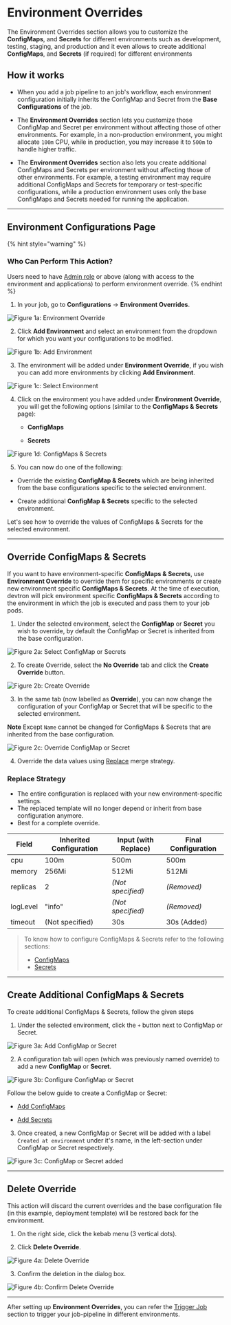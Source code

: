 # Environment Overrides

The Environment Overrides section allows you to customize the **ConfigMaps**, and **Secrets** for different environments such as development, testing, staging, and production and it even allows to create additional **ConfigMaps**, and **Secrets** (if required) for different environments

## How it works

* When you add a job pipeline to an job's workflow, each environment configuration initially inherits the  ConfigMap and Secret from the **Base Configurations** of the job.

* The **Environment Overrides** section lets you customize those ConfigMap and Secret per environment without affecting those of other environments. For example, in a non-production environment, you might allocate `100m` CPU, while in production, you may increase it to `500m` to handle higher traffic.

* The **Environment Overrides** section also lets you create additional ConfigMaps and Secrets per environment without affecting those of other environments. For example, a testing environment may require additional ConfigMaps and Secrets for temporary or test-specific configurations, while a production environment uses only the base ConfigMaps and Secrets needed for running the application.

---

## Environment Configurations Page

{% hint style="warning" %}
### Who Can Perform This Action?
Users need to have [Admin role](../global-configurations/authorization/user-access.md#role-based-access-levels) or above (along with access to the environment and applications) to perform environment override.
{% endhint %}

1. In your job, go to **Configurations** → **Environment Overrides**. 

 ![Figure 1a: Environment Override](https://devtron-public-asset.s3.us-east-2.amazonaws.com/images/create-job/env-over.jpg)

2. Click **Add Environment** and select an environment from the dropdown for which you want your configurations to be modified.

 ![Figure 1b: Add Environment](https://devtron-public-asset.s3.us-east-2.amazonaws.com/images/create-job/env-over-select-env.jpg)

3. The environment will be added under **Environment Override**, if you wish you can add more environments by clicking **Add Environment**.

 ![Figure 1c: Select Environment](https://devtron-public-asset.s3.us-east-2.amazonaws.com/images/create-job/env-over-env-added.jpg)

4. Click on the environment you have added under **Environment Override**, you will get the following options (similar to the **ConfigMaps & Secrets** page):

    * **ConfigMaps**
    
    * **Secrets**

 ![Figure 1d: ConfigMaps & Secrets](https://devtron-public-asset.s3.us-east-2.amazonaws.com/images/create-job/env-over-view.jpg)

5. You can now do one of the following:

 * Override the existing **ConfigMap & Secrets** which are being inherited from the base configurations specific to the selected environment.

 * Create additional **ConfigMap & Secrets** specific to the selected environment.

 Let's see how to override the values of ConfigMaps & Secrets for the selected environment.

---

## Override ConfigMaps & Secrets

If you want to have environment-specific **ConfigMaps & Secrets**, use **Environment Override** to override them for specific environments or create new environment specific **ConfigMaps & Secrets**. At the time of execution, devtron will pick environment specific **ConfigMaps & Secrets** according to the environment in which the job is executed and pass them to your job pods.

1. Under the selected environment, select the **ConfigMap** or **Secret** you wish to override, by default the ConfigMap or Secret is inherited from the base configuration.

 ![Figure 2a: Select ConfigMap or Secrets](https://devtron-public-asset.s3.us-east-2.amazonaws.com/images/create-job/env-over-select-config-secret.jpg)

2. To create Override, select the **No Override** tab and click the **Create Override** button.

 ![Figure 2b: Create Override](https://devtron-public-asset.s3.us-east-2.amazonaws.com/images/create-job/env-over-create-override.jpg)

3. In the same tab (now labelled as **Override**), you can now change the configuration of your ConfigMap or Secret that will be specific to the selected environment.

 **Note** Except `Name` cannot be changed for ConfigMaps & Secrets that are inherited from the base configuration.
 
 ![Figure 2c: Override ConfigMap or Secret](https://devtron-public-asset.s3.us-east-2.amazonaws.com/images/create-job/env-over-config-override.jpg)

4. Override the data values using [Replace](#replace-strategy) merge strategy.

### Replace Strategy 

* The entire configuration is replaced with your new environment-specific settings.
* The replaced template will no longer depend or inherit from base configuration anymore.
* Best for a complete override.

| Field     | Inherited Configuration | Input (with Replace)    | Final Configuration |
|-----------|--------------------|------------------------------|---------------------|
| cpu       | 100m               | 500m                         | 500m                |
| memory    | 256Mi              | 512Mi                        | 512Mi               |
| replicas  | 2                  | *(Not specified)*            | *(Removed)*         |
| logLevel  | "info"             | *(Not specified)*            | *(Removed)*         |
| timeout   | (Not specified)    | 30s                          | 30s (Added)         |

> To know how to configure ConfigMaps & Secrets refer to the following sections: <ul><li>[ConfigMaps](./config-maps-and-secrets/configmaps.md)</li> <li> [Secrets](./config-maps-and-secrets/secrets.md)</li></ul>

---

## Create Additional ConfigMaps & Secrets
 
To create additional ConfigMaps & Secrets, follow the given steps

1. Under the selected environment, click the `+` button next to ConfigMap or Secret.

 ![Figure 3a: Add ConfigMap or Secret](https://devtron-public-asset.s3.us-east-2.amazonaws.com/images/create-job/env-over-add-config-secret.jpg)

2. A configuration tab will open (which was previously named override) to add a new **ConfigMap** or **Secret**. 
 
 ![Figure 3b: Configure ConfigMap or Secret](https://devtron-public-asset.s3.us-east-2.amazonaws.com/images/create-job/env-over-add-view.jpg)

 Follow the below guide to create a ConfigMap or Secret:

 * [Add ConfigMaps](./config-maps-and-secrets/configmaps.md#add-configmap)
 
 * [Add Secrets](./config-maps-and-secrets/secrets.md#add-secret)

3. Once created, a new ConfigMap or Secret will be added with a label `Created at environment` under it's name, in the left-section under ConfigMap or Secret respectively.

 ![Figure 3c: ConfigMap or Secret added](https://devtron-public-asset.s3.us-east-2.amazonaws.com/images/create-job/env-over-new-added.jpg)

---

## Delete Override

This action will discard the current overrides and the base configuration file (in this example, deployment template) will be restored back for the environment. 

1. On the right side, click the kebab menu (3 vertical dots).

2. Click **Delete Override**.

 ![Figure 4a: Delete Override](https://devtron-public-asset.s3.us-east-2.amazonaws.com/images/create-job/env-over-delete.jpg)

3. Confirm the deletion in the dialog box.

 ![Figure 4b: Confirm Delete Override](https://devtron-public-asset.s3.us-east-2.amazonaws.com/images/create-job/env-over-delete-dialog-box.jpg)

---

After setting up **Environment Overrides**, you can refer the [Trigger Job](../triggering-job.md) section to trigger your job-pipeline in different environments. 